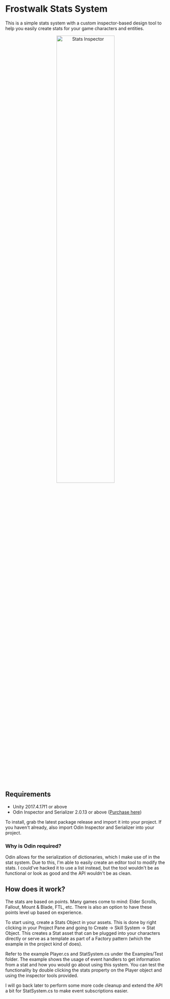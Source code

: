 # Frostwalk Stats System
This is a simple stats system with a custom inspector-based design tool to help you easily create stats for your game characters and entities.

<p align="center"> 
<img src="https://i.imgur.com/el5Pqxn.png" title="Stats Inspector" style="width: 60%;" />
</p>

## Requirements
* Unity 2017.4.17f1 or above
* Odin Inspector and Serializer 2.0.13 or above ([Purchase here](https://assetstore.unity.com/packages/tools/utilities/odin-inspector-and-serializer-89041))

To install, grab the latest package release and import it into your project. If you haven't already, also import Odin Inspector and Serializer into your project.

### Why is Odin required?
Odin allows for the serialization of dictionaries, which I make use of in the stat system. Due to this, I'm able to easily create an editor tool to modify the stats. I could've hacked it to use a list instead, but the tool wouldn't be as functional or look as good and the API wouldn't be as clean.

## How does it work?
The stats are based on points. Many games come to mind: Elder Scrolls, Fallout, Mount & Blade, FTL, etc. There is also an option to have these points level up based on experience.

To start using, create a Stats Object in your assets. This is done by right clicking in your Project Pane and going to Create -> Skill System -> Stat Object. This creates a Stat asset that can be plugged into your characters directly or serve as a template as part of a Factory pattern (which the example in the project kind of does).

Refer to the example Player.cs and StatSystem.cs under the Examples/Test folder. The example shows the usage of event handlers to get information from a stat and how you would go about using this system. You can test the functionality by double clicking the stats property on the Player object and using the inspector tools provided.

I will go back later to perform some more code cleanup and extend the API a bit for StatSystem.cs to make event subscriptions easier.
